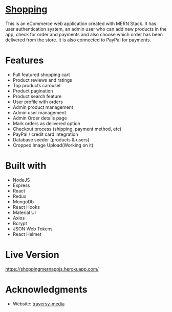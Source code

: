 # [Shopping](https://shoppingmernappjs.herokuapp.com/)

This is an eCommerce web application created with MERN Stack. It has user authentication system, an admin user who can add new products in the app, check for order and payments and also choose which order has been delivered from the store. It is also connected to PayPal for payments. 


# Features

- Full featured shopping cart
- Product reviews and ratings
- Top products carousel
- Product pagination
- Product search feature
- User profile with orders
- Admin product management
- Admin user management
- Admin Order details page
- Mark orders as delivered option
- Checkout process (shipping, payment method, etc)
- PayPal / credit card integration
- Database seeder (products & users)
- Cropped Image Upload(Working on it)

# Built with

- NodeJS
- Express
- React
- Redux
- MongoDb
- React Hooks
- Material UI
- Axios
- Bcrypt
- JSON Web Tokens
- React Helmet

# Live Version

https://shoppingmernappjs.herokuapp.com/


# Acknowledgments

- Website: [traversy-media](http://traversymedia.com/)

